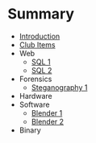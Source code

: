 # Summary

* [Introduction](README.md)
* [Club Items](home/constitution.md)
* Web
   * [SQL 1](web/sql1/sql1.md)
   * [SQL 2](web/sql2/sql2.md)
* Forensics
   * [Steganography 1](forensics/steg1/steg1.md)
* Hardware
* Software
   * [Blender 1](software/blender1/blender1.md)
   * [Blender 2](software/blender2/blender2.md)
* Binary

